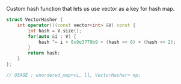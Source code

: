 Custom hash function that lets us use vector as a key for hash map.
```cpp
struct VectorHasher {
    int operator()(const vector<int> &V) const {
        int hash = V.size();
        for(auto &i : V) {
            hash ^= i + 0x9e3779b9 + (hash << 6) + (hash >> 2);
        }
        return hash;
    }
};

// USAGE : unordered_map<vi, ll, VectorHasher> mp;
```